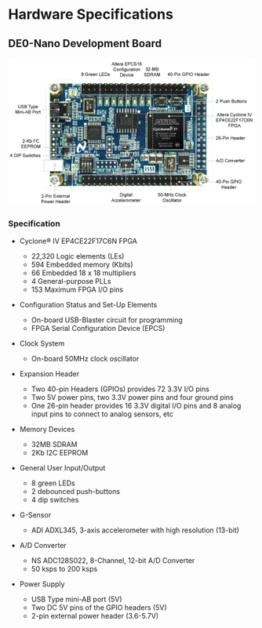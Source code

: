 # Hardware Specifications

## **DE0-Nano Development Board**

![DE0-Nano](./images/de0_neno.jpg)

### **Specification**

+ Cyclone® IV EP4CE22F17C6N FPGA

    + 22,320 Logic elements (LEs)
    + 594 Embedded memory (Kbits)
    + 66 Embedded 18 x 18 multipliers
    + 4 General-purpose PLLs
    + 153 Maximum FPGA I/O pins

+ Configuration Status and Set-Up Elements

    + On-board USB-Blaster circuit for programming
    + FPGA Serial Configuration Device (EPCS)

+ Clock System

    + On-board 50MHz clock oscillator

+ Expansion Header

    + Two 40-pin Headers (GPIOs) provides 72 3.3V I/O pins
    + Two 5V power pins, two 3.3V power pins and four ground pins
    + One 26-pin header provides 16 3.3V digital I/O pins and 8 analog input pins to connect to analog sensors, etc 

+ Memory Devices

    + 32MB SDRAM
    + 2Kb I2C EEPROM 

+ General User Input/Output

    + 8 green LEDs
    + 2 debounced push-buttons
    + 4 dip switches 

+ G-Sensor

    + ADI ADXL345, 3-axis accelerometer with high resolution (13-bit) 

+ A/D Converter

    + NS ADC128S022, 8-Channel, 12-bit A/D Converter
    + 50 ksps to 200 ksps 

+ Power Supply

    + USB Type mini-AB port (5V)
    + Two DC 5V pins of the GPIO headers (5V)
    + 2-pin external power header (3.6-5.7V)
    